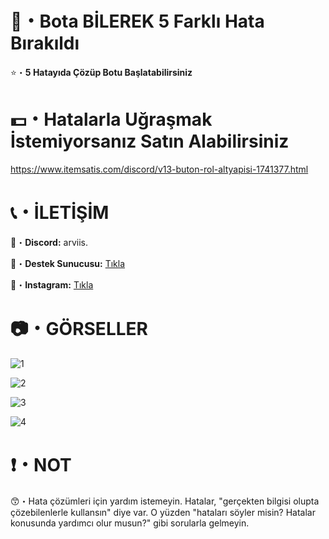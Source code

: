 # 🤖・Bota BİLEREK 5 Farklı Hata Bırakıldı
⭐・**5 Hatayıda Çözüp Botu Başlatabilirsiniz**
#
#

# 💵・Hatalarla Uğraşmak İstemiyorsanız Satın Alabilirsiniz
https://www.itemsatis.com/discord/v13-buton-rol-altyapisi-1741377.html
# 
#

# 📞・İLETİŞİM
💙・**Discord:** arviis.

🔗・**Destek Sunucusu:** [Tıkla](https://discord.gg/aVBCqTU4PZ)

💜・**Instagram:** [Tıkla](https://www.instagram.com/al.kann0/)
#
#

# 📷・GÖRSELLER
![1](https://github.com/user-attachments/assets/14101a03-587d-42c1-b3e7-8608ee64931c)

![2](https://github.com/user-attachments/assets/ea39d22b-81b0-4ead-bcf7-205c35b3ff98)

![3](https://github.com/user-attachments/assets/f014981f-8630-42a6-8de5-f87d09b7026e)

![4](https://github.com/user-attachments/assets/2211e109-6718-4215-acac-1eed4a1e2fbd)

# ❗・NOT
😙・Hata çözümleri için yardım istemeyin. Hatalar, "gerçekten bilgisi olupta çözebilenlerle kullansın" diye var. O yüzden "hataları söyler misin? Hatalar konusunda yardımcı olur musun?" gibi sorularla gelmeyin.
